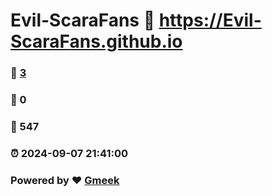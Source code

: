 # Evil-ScaraFans :link: https://Evil-ScaraFans.github.io 
### :page_facing_up: [3](https://Evil-ScaraFans.github.io/tag.html) 
### :speech_balloon: 0 
### :hibiscus: 547 
### :alarm_clock: 2024-09-07 21:41:00 
### Powered by :heart: [Gmeek](https://github.com/Meekdai/Gmeek)

